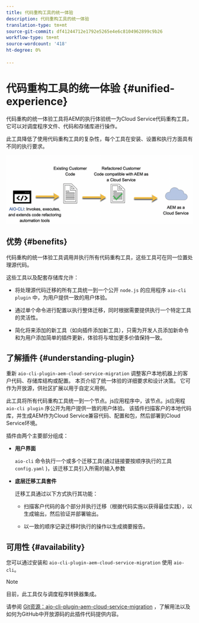 ```yaml
---
title: 代码重构工具的统一体验
description: 代码重构工具的统一体验
translation-type: tm+mt
source-git-commit: df41244712e1792e5265e4e6c8104962899c9b26
workflow-type: tm+mt
source-wordcount: '418'
ht-degree: 0%

---
```



# 代码重构工具的统一体验 {#unified-experience}

代码重构的统一体验工具将AEM的执行体验统一为Cloud Service代码重构工具，它可以对调度程序文件、代码和存储库进行操作。

此工具降低了使用代码重构工具的复杂性，每个工具在安装、设置和执行方面具有不同的执行要求。

![图像](/help/move-to-cloud-service/assets/unified-1.png)

## 优势 {#benefits}

代码重构的统一体验工具调用并执行所有代码重构工具，这些工具可在同一位置处理源代码。

这些工具以及配套存储库允许：

* 将处理源代码迁移的所有工具统一到一个公开 `node.js` 的应用程序 `aio-cli plugin` 中，为用户提供一致的用户体验。

* 通过单个命令进行配置以执行整体迁移，同时根据需要提供执行一个特定工具的灵活性。

* 简化将来添加的新工具（如向插件添加新工具），只需为开发人员添加新命令和为用户添加简单的插件更新，体验将与增加更多价值保持一致。

## 了解插件 {#understanding-plugin}

重新 `aio-cli-plugin-aem-cloud-service-migration` 调整客户本地机器上的客户代码、存储库结构或配置。 本页介绍了统一体验的详细要求和设计决策。
它可作为开放源，供社区扩展以用于自定义用例。

此工具将所有代码重构工具统一到一个节点。js应用程序中，该节点。js应用程 `aio-cli plugin` 序公开为用户提供一致的用户体验。 该插件扫描客户的本地代码库，并生成AEM作为Cloud Service兼容代码、配置和包，然后部署到Cloud Service环境。

插件由两个主要部分组成：

* **用户界面**

   `aio-cli` 命令执行一个或多个迁移工具(通过链接要按顺序执行的工具`config.yaml` )，该迁移工具引入所需的输入参数

* **底层迁移工具套件**

   迁移工具通过以下方式执行其功能：

   * 扫描客户代码的各个部分并执行迁移（根据代码实施以获得最佳实践），以生成输出，然后验证并部署输出。

   * 以一致的顺序记录迁移时执行的操作以生成摘要报告。

## 可用性 {#availability}

您可以通过安装和 `aio-cli-plugin-aem-cloud-service-migration` 使用 `aio-cli`。

>[!NOTE]
>目前，此工具仅与调度程序转换器集成。

请参阅 [Git资源：aio-cli-plugin-aem-cloud-service-migration](https://github.com/adobe/aio-cli-plugin-aem-cloud-service-migration) ，了解用法以及如何为GitHub中开放源码的此插件代码提供内容。

